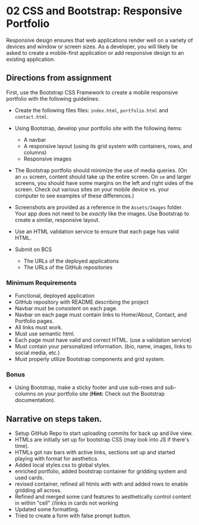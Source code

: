 # 02 CSS and Bootstrap: Responsive Portfolio

Responsive design ensures that web applications render well on a variety of devices and window or screen sizes. As a developer, you will likely be asked to create a mobile-first application or add responsive design to an existing application.

## Directions from assignment

First, use the Bootstrap CSS Framework to create a mobile responsive portfolio with the following guidelines:

- Create the following files files: `index.html`, `portfolio.html` and `contact.html`.
- Using Bootstrap, develop your portfolio site with the following items:

  - A navbar
  - A responsive layout (using its grid system with containers, rows, and columns)
  - Responsive images

- The Bootstrap portfolio should minimize the use of media queries. (On an `xs` screen, content should take up the entire screen. On `sm` and larger screens, you should have some margins on the left and right sides of the screen. Check out various sites on your mobile device vs. your computer to see examples of these differences.)
- Screenshots are provided as a reference in the `Assets/Images` folder. Your app does not need to be _exactly_ like the images. Use Bootstrap to create a similar, responsive layout.

- Use an HTML validation service to ensure that each page has valid HTML.

- Submit on BCS
  - The URLs of the deployed applications
  - The URLs of the GitHub repositories

### Minimum Requirements

- Functional, deployed application
- GitHub repository with README describing the project
- Navbar must be consistent on each page.
- Navbar on each page must contain links to Home/About, Contact, and Portfolio pages.
- All links must work.
- Must use semantic html.
- Each page must have valid and correct HTML. (use a validation service)
- Must contain your personalized information. (bio, name, images, links to social media, etc.)
- Must properly utilize Bootstrap components and grid system.

### Bonus

- Using Bootstrap, make a sticky footer and use sub-rows and sub-columns on your portfolio site (**Hint:** Check out the Bootstrap documentation).

## Narrative on steps taken.

- Setup GitHub Repo to start uploading commits for back up and live view.
- HTMLs are initially set up for bootstrap CSS (may look into JS if there's time).
- HTMLs got nav bars with active links, sections set up and started playing with format for aesthetics.
- Added local styles.css to global styles.
- enriched portfolio, added bootstrap container for gridding system and used cards.
- revised container, refined all htmls with with and added rows to enable gridding all across.
- Refined and merged some card features to aesthetically control content in within "cell"
  //links in cards not working
- Updated some formatting.
- Tried to create a form with false prompt button.
